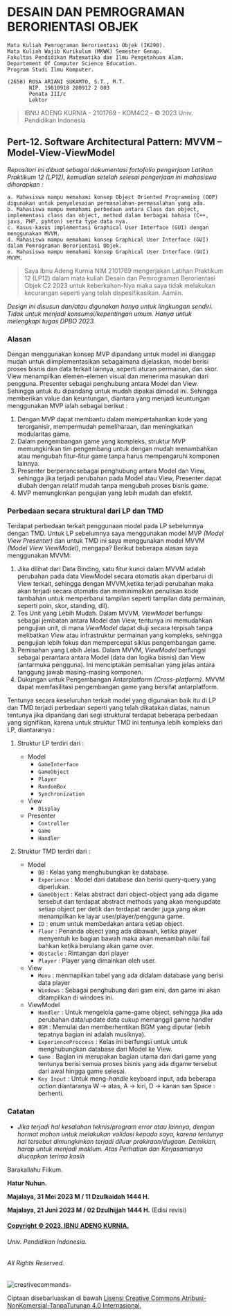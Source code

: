 # DESAIN DAN PEMROGRAMAN BERORIENTASI OBJEK 
```
Mata Kuliah Pemrograman Berorientasi Objek (IK290).
Mata Kuliah Wajib Kurikulum (MKWK) Semester Genap.
Fakultas Pendidikan Matematika dan Ilmu Pengetahuan Alam.
Departement Of Computer Science Education. 
Program Studi Ilmu Komputer.

(2658) ROSA ARIANI SUKAMTO, S.T., M.T.
       NIP. 19810918 200912 2 003
       Penata III/c
       Lektor
```
> IBNU ADENG KURNIA - 2101769 - KOM4C2 - © 2023 Univ. Pendidikan Indonesia

## Pert-12. Software Architectural Pattern: MVVM – Model-View-ViewModel

*Repositori ini dibuat sebagai dokumentasi fortofolio pengerjaan Latihan Praktikum 12 (LP12), kemudian setelah selesai pengerjaan ini mahasiswa diharapkan :*
```
a. Mahasiswa mampu memahami konsep Object Oriented Programming (OOP) digunakan untuk penyelesaian permasalahan-permasalahan yang ada.
b. Mahasiswa mampu memahami perbedaan antara Class dan object, implementasi class dan object, method dalam berbagai bahasa (C++, java, PHP, pyhton) serta type data nya.
c. Kasus-kasus implementasi Graphical User Interface (GUI) dengan menggunakan MVVM. 
d. Mahasiswa mampu memahami konsep Graphical User Interface (GUI) dalam Pemrograman Berorientasi Objek.
e. Mahasiswa mampu memahami konsep Graphical User Interface (GUI) MVVM.
```

> Saya Ibnu Adeng Kurnia NIM 2101769 mengerjakan Latihan Praktikum 12 (LP12) dalam mata kuliah Desain dan Pemrograman Berorientasi Objek C2 2023
	untuk keberkahan-Nya maka saya tidak melakukan kecurangan seperti yang telah dispesifikasikan. 
	Aamiin.

*Design ini disusun dan/atau digunakan hanya untuk lingkungan sendiri.
	Tidak untuk menjadi konsumsi/kepentingan umum.
	Hanya untuk melengkapi tugas DPBO 2023.*

### **Alasan**
Dengan menggunakan konsep MVP dipandang untuk model ini dianggap mudah untuk diimplementasikan sebagaimana dijelaskan, model berisi proses bisnis dan data terkait lainnya, seperti aturan permainan, dan skor. View menampilkan elemen-elemen visual dan menerima masukan dari pengguna. Presenter sebagai penghubung antara Model dan View. Sehingga untuk itu dipandang untuk mudah dipakai dimodel ini. Sehingga memberikan value dan keuntungan, diantara yang menjadi keuntungan menggunakan MVP ialah sebagai berikut :
1. Dengan MVP dapat membantu dalam mempertahankan kode yang terorganisir, mempermudah pemeliharaan, dan meningkatkan modularitas game.
2. Dalam pengembangan game yang kompleks, struktur MVP memungkinkan tim pengembang untuk dengan mudah menambahkan atau mengubah fitur-fitur game tanpa harus mempengaruhi komponen lainnya.
3. Presenter berperancsebagai penghubung antara Model dan View, sehingga jika terjadi perubahan pada Model atau View, Presenter dapat diubah dengan relatif mudah tanpa mengubah proses bisnis game.
4. MVP memungkinkan pengujian yang lebih mudah dan efektif. 

### **Perbedaan secara struktural dari LP dan TMD**
Terdapat perbedaan terkait penggunaan model pada LP sebelumnya dengan TMD. Untuk LP sebelumnya saya menggunakan model MVP *(Model View Presenter)* dan untuk TMD ini saya menggunakan model MVVM *(Model View ViewModel)*, mengapa? Berikut beberapa alasan saya menggunakan MVVM:
1. Jika dilihat dari Data Binding, satu fitur kunci dalam MVVM adalah perubahan pada data ViewModel secara otomatis akan diperbarui di View terkait, sehingga dengan MVVM,ketika terjadi perubahan maka akan  terjadi secara otomatis dan meminimalkan penulisan kode tambahan untuk memperbarui tampilan seperti tampilan data permainan, seperti poin, skor, standing, dll).
2. Tes Unit yang Lebih Mudah.
   Dalam MVVM, *ViewModel* berfungsi sebagai jembatan antara Model dan View,  tentunya ini memudahkan pengujian unit, di mana *ViewModel* dapat diuji secara terpisah tanpa melibatkan *View* atau infrastruktur permainan yang kompleks, sehingga pengujian lebih fokus dan mempercepat siklus pengembangan game.
3. Pemisahan yang Lebih Jelas.
   Dalam MVVM, *ViewModel* berfungsi sebagai perantara antara Model (data dan logika bisnis) dan View (antarmuka pengguna). Ini menciptakan pemisahan yang jelas antara tanggung jawab masing-masing komponen.
4. Dukungan untuk Pengembangan Antarplatform *(Cross-platform)*.
   MVVM dapat memfasilitasi pengembangan game yang bersifat antarplatform.

Tentunya secara keseluruhan terkait model yang digunakan baik itu di LP dan TMD terjadi perbedaan seperti yang telah dikatakan diatas, namun tentunya jika dipandang dari segi struktural terdapat beberapa perbedaan yang signifikan, karena untuk struktur TMD ini tentunya lebih kompleks dari LP, diantaranya :
1. Struktur LP terdiri dari :
   - Model
     - `GameInterface`
     - `GameObject`
     - `Player`
     - `RandomBox`
     - `Synchronization`
   - View
     - `Display`
   - Presenter
     - `Controller`
     - `Game`
     - `Handler`
       
2. Struktur TMD terdiri dari :
   - Model
     - `DB` : Kelas yang menghubungkan ke database.
     - `Experience` : Model dari database dan berisi query-query yang diperlukan.
     - `GameObject` : Kelas abstract dari object-object yang ada digame tersebut dan terdapat abstract methods yang akan mengupdate setiap object per detik dan terdapat rander juga yang akan menampilkan ke layar user/player/pengguna game.
     - `ID` : enum untuk membedakan antara setiap object.
     - `Floor` : Penanda object yang ada dibawah, ketika player menyentuh ke bagian bawah maka akan menambah nilai fail bahkan ketika berulang akan game over.
     - `Obstacle` : Rintangan dari player
     - `Player` : Player yang dimainkan oleh user.
   - View
     - `Menu` : menmapilkan tabel yang ada didalam database yang berisi data player
     - `Windows` : Sebagai penghubung dari gam eini, dan game ini akan ditampilkan di windoes ini.
   - ViewModel
     - `Handler` : Untuk mengelola game-game object, sehingga jika ada perubahan data/update data cukup memanggil game handler
     - `BGM` : Memulai dan memberhentikan BGM yang diputar (lebih tepatnya bagian ini adalah musiknya).
     - `ExperienceProccess` : Kelas ini berfungsi untuk untuk menghubungkan database dari Model ke View.
     - `Game` : Bagian ini merupakan bagian utama dari dari game yang tentunya berisi semua proses bisnis yang ada digame tersebut dari awal hingga game selesai.
     - `Key Input` : Untuk meng-*handle* keyboard input, ada beberapa *action* diantaranya W -> atas, A -> kiri, D -> kanan san Space : berhenti.
    
### **Catatan**
- *Jika terjadi hal kesalahan teknis/program error atau lainnya, dengan hormat mohon untuk melakukan validasi kepada saya, karena tentunya hal tersebut dimungkinkan terjadi diluar prakiraan/dugaan. Demikian, harap untuk menjadi maklum. Atas Perhatian dan Kerjasamanya diucapkan terima kasih*

Barakallahu Fiikum.

**Hatur Nuhun.**

**Majalaya, 31 Mei 2023 M / 11 Dzulkaidah 1444 H.**

**Majalaya, 21 Juni 2023 M / 02 Dzulhijjah 1444 H.** (Edisi revisi)

#### [Copyright © 2023. IBNU ADENG KURNIA.](https://me-qr.com/id/entry/vcard/MjuIan4)
###### Univ. Pendidikan Indonesia.
###### All Rights Reserved.




![creativecommands-](https://github.com/ibnuadeng03/TP3C2DPBO2023/assets/100753882/496f7f8e-4888-4bb2-8cd5-11f70c2425c8)

Ciptaan disebarluaskan di bawah [Lisensi Creative Commons Atribusi-NonKomersial-TanpaTurunan 4.0 Internasional.](http://creativecommons.org/licenses/by-nc-nd/4.0/)
